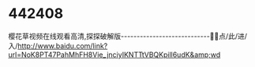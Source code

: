 # 442408
樱花草视频在线观看高清,探探破解版----------------------------📯📯点/此/进/入/http://www.baidu.com/link?url=NoK8PT47PahMhFH8Vie_jnciyIKNTTtVBQKpill6udK&amp;wd
